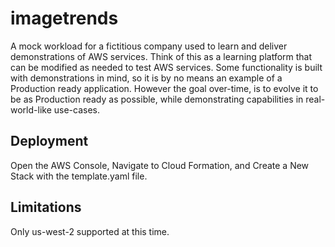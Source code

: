 # imagetrends

A mock workload for a fictitious company used to learn and deliver demonstrations of AWS services. Think of this as a learning
platform that can be modified as needed to test AWS services. Some functionality is built with demonstrations in mind, so it is
by no means an example of a Production ready application. However the goal over-time, is to evolve it to be as Production ready
as possible, while demonstrating capabilities in real-world-like use-cases.

## Deployment

Open the AWS Console, Navigate to Cloud Formation, and Create a New Stack with the template.yaml file.

## Limitations

Only us-west-2 supported at this time.